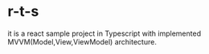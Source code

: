 # r-t-s
it is a react sample project in Typescript with implemented  MVVM(Model,View,ViewModel) architecture.
